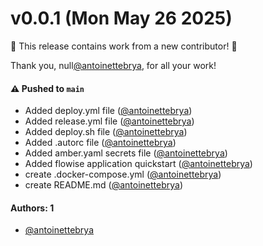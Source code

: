 # v0.0.1 (Mon May 26 2025)

:tada: This release contains work from a new contributor! :tada:

Thank you, null[@antoinettebrya](https://github.com/antoinettebrya), for all your work!

#### ⚠️ Pushed to `main`

- Added deploy.yml file ([@antoinettebrya](https://github.com/antoinettebrya))
- Added release.yml file ([@antoinettebrya](https://github.com/antoinettebrya))
- Added deploy.sh file ([@antoinettebrya](https://github.com/antoinettebrya))
- Added .autorc file ([@antoinettebrya](https://github.com/antoinettebrya))
- Added amber.yaml secrets file ([@antoinettebrya](https://github.com/antoinettebrya))
- Added flowise application quickstart ([@antoinettebrya](https://github.com/antoinettebrya))
- create .docker-compose.yml ([@antoinettebrya](https://github.com/antoinettebrya))
- create README.md ([@antoinettebrya](https://github.com/antoinettebrya))

#### Authors: 1

- [@antoinettebrya](https://github.com/antoinettebrya)
